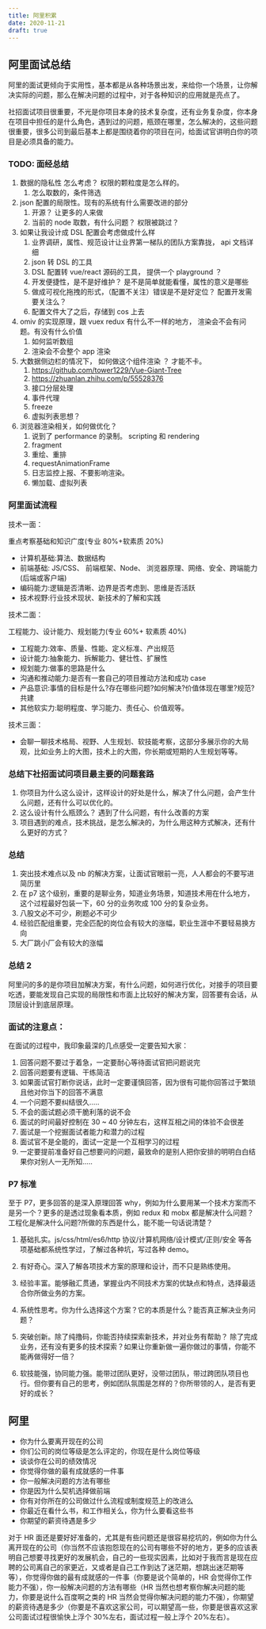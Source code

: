 ```yaml
---
title: 阿里积累
date: 2020-11-21
draft: true
---
```


## 阿里面试总结

阿里的面试更倾向于实用性，基本都是从各种场景出发，来给你一个场景，让你解决实际的问题，那么在解决问题的过程中，对于各种知识的应用就是亮点了。

社招面试项目很重要，不光是你项目本身的技术复杂度，还有业务复杂度，你本身在项目中担任的是什么角色，遇到过的问题，瓶颈在哪里，怎么解决的，这些问题很重要，很多公司到最后基本上都是围绕着你的项目在问，给面试官讲明白你的项目是必须具备的能力。

### TODO: 面经总结

1. 数据的隐私性 怎么考虑？ 权限的颗粒度是怎么样的。
   1. 怎么取数的，条件筛选
2. json 配置的局限性。现有的系统有什么需要改进的部分
   1. 开源？ 让更多的人来做
   2. 当前的 node 取数，有什么问题？ 权限被跳过？
3. 如果让我设计成 DSL 配置会考虑做成什么样
   1. 业界调研，属性、规范设计让业界第一梯队的团队方案靠拢， api 文档详细
   2. json 转 DSL 的工具
   3. DSL 配置转 vue/react 源码的工具， 提供一个 playground ？
   4. 开发便捷性，是不是好维护？ 是不是简单就能看懂，属性的意义是哪些
   5. 做成可视化拖拽的形式，（配置不关注）错误是不是好定位？ 配置开发需要关注么？
   6. 配置文件大了之后，存储到 cos 上去
4. omiv 的实现原理，跟 vuex redux 有什么不一样的地方， 渲染会不会有问题。有没有什么价值
   1. 如何监听数组
   2. 渲染会不会整个 app 渲染
5. 大数据侧边栏的情况下， 如何做这个组件渲染 ？ 才能不卡。
   1. https://github.com/tower1229/Vue-Giant-Tree
   2. https://zhuanlan.zhihu.com/p/55528376
   3. 接口分层处理
   4. 事件代理
   5. freeze
   6. 虚拟列表思想？
6. 浏览器渲染相关，如何做优化？
   1. 说到了 performance 的录制。 scripting 和 rendering
   2. fragment
   3. 重绘、重排
   4. requestAnimationFrame
   5. 日志监控上报、不要影响渲染。
   6. 懒加载、虚拟列表

### 阿里面试流程

技术一面：

重点考察基础和知识广度(专业 80%+软素质 20%)

- 计算机基础:算法、数据结构
- 前端基础: JS/CSS、 前端框架、Node、 浏览器原理、网络、安全、跨端能力(后端或客户端)
- 编码能力:逻辑是否清晰、边界是否考虑到、思维是否活跃
- 技术视野:行业技术现状、新技术的了解和实践

技术二面：

工程能力、设计能力、规划能力(专业 60%+ 软素质 40%)

- 工程能力:效率、质量、性能、定义标准、产出规范
- 设计能力:抽象能力、拆解能力、健壮性、扩展性
- 规划能力:做事的思路是什么
- 沟通和推动能力:是否有一套自己的项目推动方法和成功 case
- 产品意识:事情的目标是什么?存在哪些问题?如何解决?价值体现在哪里?规范?共建
- 其他软实力:聪明程度、学习能力、责任心、价值观等。

技术三面：

- 会聊一聊技术格局、视野、人生规划、软技能考察，这部分多展示你的大局观，比如业务上的大图，技术上的大图，你长期或短期的人生规划等等。

### 总结下社招面试问项目最主要的问题套路

1. 你项目为什么这么设计，这样设计的好处是什么，解决了什么问题，会产生什么问题，还有什么可以优化的。
2. 这么设计有什么瓶颈么？ 遇到了什么问题，有什么改善的方案
3. 项目遇到的难点，技术挑战，是怎么解决的，为什么用这种方式解决，还有什么更好的方式？

### 总结

1. 突出技术难点以及 nb 的解决方案，让面试官眼前一亮，人人都会的不要写进简历里
2. 在 p7 这个级别，重要的是聊业务，知道业务场景，知道技术用在什么地方，这个过程最好包装一下，60 分的业务吹成 100 分的复杂业务。
3. 八股文必不可少，刷题必不可少
4. 经验匹配组重要，完全匹配的岗位会有较大的涨幅，职业生涯中不要轻易换方向
5. 大厂跳小厂会有较大的涨幅

### 总结 2

阿里问的多的是你项目加解决方案，有什么问题，如何进行优化，对接手的项目要吃透，要能发现自己实现的局限性和市面上比较好的解决方案，回答要有会话，从顶层设计到底层原理。

### 面试的注意点：

在面试的过程中，我印象最深的几点感受一定要告知大家：

1. 回答问题不要过于着急，一定要耐心等待面试官把问题说完
2. 回答问题要有逻辑、干练简洁
3. 如果面试官打断你说话，此时一定要谨慎回答，因为很有可能你回答过于繁琐且他对你当下的回答不满意
4. 一个问题不要纠结很久.....
5. 不会的面试题必须干脆利落的说不会
6. 面试的时间最好控制在 30 ~ 40 分钟左右，这样互相之间的体验不会很差
7. 面试是一个挖掘面试者能力和潜力的过程
8. 面试官不是全能的，面试一定是一个互相学习的过程
9. 一定要提前准备好自己想要问的问题，最致命的是别人把你安排的明明白白结果你对别人一无所知.....

### P7 标准

至于 P7，更多回答的是深入原理回答 why，例如为什么要用某一个技术方案而不是另一个？更多的是透过现象看本质，例如 redux 和 mobx 都是解决什么问题？工程化是解决什么问题?所做的东西是什么，能不能一句话说清楚？

1. 基础扎实。js/css/html/es6/http 协议/计算机网络/设计模式/正则/安全 等各项基础都系统性学过，了解过各种坑，写过各种 demo。

2. 有好奇心。深入了解各项技术方案的原理和设计，而不只是熟练使用。

3. 经验丰富。能够融汇贯通，掌握业内不同技术方案的优缺点和特点，选择最适合你所做业务的方案。

4. 系统性思考。你为什么选择这个方案？它的本质是什么？能否真正解决业务问题？

5. 突破创新。除了纯撸码，你能否持续探索新技术，并对业务有帮助？ 除了完成业务，还有没有更多的技术探索？如果让你重新做一遍你做过的事情，你能不能再做得好一倍？

6. 软技能强，协同能力强。能带过团队更好，没带过团队，带过跨团队项目也行。但你要有自己的思考，例如团队氛围是怎样的？你所带领的人，是否有更好的成长？

## 阿里

- 你为什么要离开现在的公司
- 你们公司的岗位等级是怎么评定的，你现在是什么岗位等级
- 谈谈你在公司的绩效情况
- 你觉得你做的最有成就感的一件事
- 你一般解决问题的方法有哪些
- 你是因为什么契机选择做前端
- 你有对你所在的公司做过什么流程或制度规范上的改进么
- 你最近在看什么书，和工作相关么，你为什么要看这些书
- 你期望的薪资待遇是多少

对于 HR 面还是要好好准备的，尤其是有些问题还是很容易挖坑的，例如你为什么离开现在的公司（你当然不应该抱怨现在的公司有哪些不好的地方，更多的应该表明自己想要寻找更好的发展机会，自己的一些现实因素，比如对于我而言是现在应聘的公司离自己的家更近，又或者是自己工作到达了迷茫期，想跳出迷茫期等等），你觉得你做的最有成就感的一件事（你要是说个简单的，HR 会觉得你工作能力不强），你一般解决问题的方法有哪些（HR 当然也想考察你解决问题的能力，你要是说什么百度啊之类的 HR 当然会觉得你解决问题的能力不强），你期望的薪资待遇是多少（你要是不喜欢这家公司，可以期望高一些，你要是很喜欢这家公司面试过程很愉快上浮个 30%左右，面试过程一般上浮个 20%左右）。
